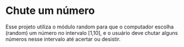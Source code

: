 # Chute um número

Esse projeto utiliza o módulo random para que o computador escolha (random) um número no intervalo [1,10], e o usuário deve chutar alguns números nesse intervalo até acertar ou desistir.
